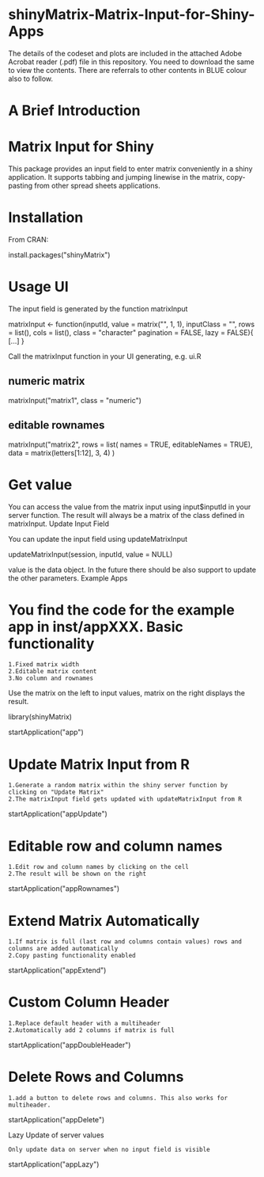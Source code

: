 # shinyMatrix-Matrix-Input-for-Shiny-Apps

The details of the codeset and plots are included in the attached Adobe Acrobat reader (.pdf) file in this repository. 
You need to download the same to view the contents. There are referrals to other contents in BLUE colour also to follow.

A Brief Introduction
======================

Matrix Input for Shiny
=========================

This package provides an input field to enter matrix conveniently in a shiny application. It supports tabbing and jumping linewise in the matrix, copy-pasting from other spread sheets applications.

Installation
===============
From CRAN:

install.packages("shinyMatrix")

Usage
UI
======
The input field is generated by the function matrixInput

matrixInput <- function(inputId,
                        value = matrix("", 1, 1),
                        inputClass = "",
                        rows = list(),
                        cols = list(),
                        class = "character"
                        pagination = FALSE,
                        lazy = FALSE){
  [...]
}


Call the matrixInput function in your UI generating, e.g. ui.R

## numeric matrix
matrixInput("matrix1", class = "numeric")

## editable rownames
matrixInput("matrix2",
  rows = list(
    names = TRUE,
    editableNames = TRUE),
  data = matrix(letters[1:12], 3, 4)
)

Get value
=============
You can access the value from the matrix input using input$inputId in your server function. The result will always be a matrix of the class defined in matrixInput.
Update Input Field

You can update the input field using updateMatrixInput

updateMatrixInput(session, inputId, value = NULL)

value is the data object. In the future there should be also support to update the other parameters.
Example Apps

You find the code for the example app in inst/appXXX.
Basic functionality
====================
    1.Fixed matrix width
    2.Editable matrix content
    3.No column and rownames

Use the matrix on the left to input values, matrix on the right displays the result.

library(shinyMatrix)

startApplication("app")

Update Matrix Input from R
============================
    1.Generate a random matrix within the shiny server function by clicking on "Update Matrix"
    2.The matrixInput field gets updated with updateMatrixInput from R

startApplication("appUpdate")

Editable row and column names
===============================
    1.Edit row and column names by clicking on the cell
    2.The result will be shown on the right

startApplication("appRownames")

Extend Matrix Automatically
==============================
    1.If matrix is full (last row and columns contain values) rows and columns are added automatically
    2.Copy pasting functionality enabled

startApplication("appExtend")

Custom Column Header
=====================
    1.Replace default header with a multiheader
    2.Automatically add 2 columns if matrix is full

startApplication("appDoubleHeader")

Delete Rows and Columns
========================
    1.add a button to delete rows and columns. This also works for multiheader.

startApplication("appDelete")

Lazy Update of server values

    Only update data on server when no input field is visible

startApplication("appLazy")
